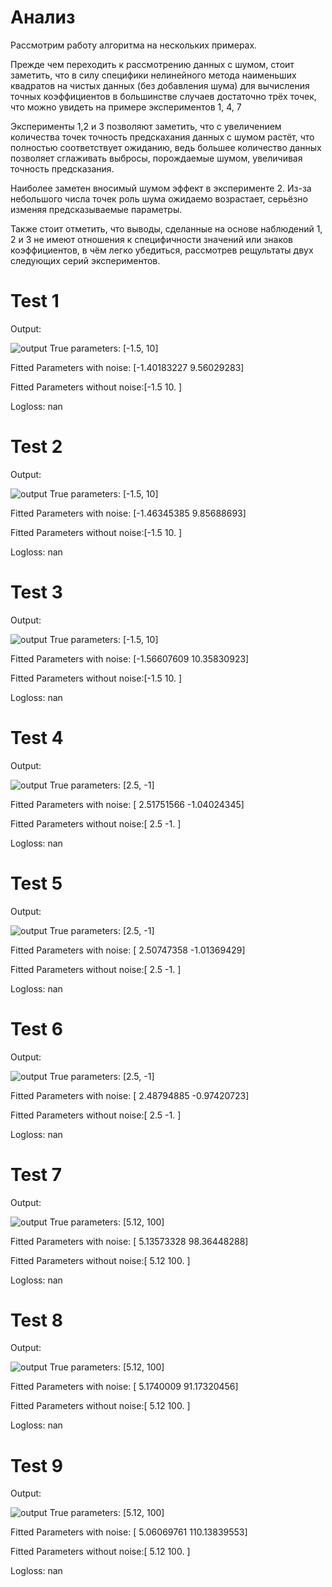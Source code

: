 
# Анализ

Рассмотрим работу алгоритма на нескольких примерах. 

Прежде чем переходить к рассмотрению данных с шумом, стоит заметить, что в силу специфики нелинейного метода наименьших квадратов на чистых данных (без добавления шума) для вычисления точных коэффициентов в большинстве случаев достаточно трёх точек, что можно увидеть на примере экспериментов 1, 4, 7

Эксперименты 1,2 и 3 позволяют заметить, что с увеличением количества точек точность предскахания данных с шумом растёт, что полностью соответствует ожиданию, ведь большее количество данных позволяет сглаживать выбросы, порождаемые шумом, увеличивая точность предсказания.

Наиболее заметен вносимый шумом эффект в эксперименте 2. Из-за небольшого числа точек роль шума ожидаемо возрастает, серьёзно изменяя предсказываемые параметры.

Также стоит отметить, что выводы, сделанные на основе наблюдений 1, 2 и 3 не имеют отношения к специфичности значений или знаков коэффициентов, в чём легко убедиться, рассмотрев рещультаты двух следующих серий экспериментов.



# Test 1
Output:

![output](output1.png)
True parameters: [-1.5, 10]

Fitted Parameters with noise: [-1.40183227  9.56029283]

Fitted Parameters without noise:[-1.5 10. ]

Logloss: nan

# Test 2
Output:

![output](output2.png)
True parameters: [-1.5, 10]

Fitted Parameters with noise: [-1.46345385  9.85688693]

Fitted Parameters without noise:[-1.5 10. ]

Logloss: nan

# Test 3
Output:

![output](output3.png)
True parameters: [-1.5, 10]

Fitted Parameters with noise: [-1.56607609 10.35830923]

Fitted Parameters without noise:[-1.5 10. ]

Logloss: nan

# Test 4
Output:

![output](output4.png)
True parameters: [2.5, -1]

Fitted Parameters with noise: [ 2.51751566 -1.04024345]

Fitted Parameters without noise:[ 2.5 -1. ]

Logloss: nan

# Test 5
Output:

![output](output5.png)
True parameters: [2.5, -1]

Fitted Parameters with noise: [ 2.50747358 -1.01369429]

Fitted Parameters without noise:[ 2.5 -1. ]

Logloss: nan

# Test 6
Output:

![output](output6.png)
True parameters: [2.5, -1]

Fitted Parameters with noise: [ 2.48794885 -0.97420723]

Fitted Parameters without noise:[ 2.5 -1. ]

Logloss: nan

# Test 7
Output:

![output](output7.png)
True parameters: [5.12, 100]

Fitted Parameters with noise: [ 5.13573328 98.36448288]

Fitted Parameters without noise:[  5.12 100.  ]

Logloss: nan

# Test 8
Output:

![output](output8.png)
True parameters: [5.12, 100]

Fitted Parameters with noise: [ 5.1740009  91.17320456]

Fitted Parameters without noise:[  5.12 100.  ]

Logloss: nan

# Test 9
Output:

![output](output9.png)
True parameters: [5.12, 100]

Fitted Parameters with noise: [  5.06069761 110.13839553]

Fitted Parameters without noise:[  5.12 100.  ]

Logloss: nan
